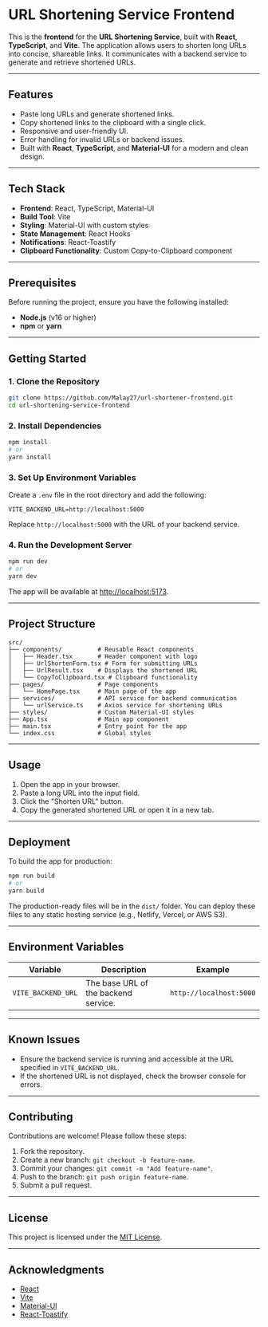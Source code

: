 # URL Shortening Service Frontend

This is the **frontend** for the **URL Shortening Service**, built with **React**, **TypeScript**, and **Vite**. The application allows users to shorten long URLs into concise, shareable links. It communicates with a backend service to generate and retrieve shortened URLs.

---

## Features

- Paste long URLs and generate shortened links.
- Copy shortened links to the clipboard with a single click.
- Responsive and user-friendly UI.
- Error handling for invalid URLs or backend issues.
- Built with **React**, **TypeScript**, and **Material-UI** for a modern and clean design.

---

## Tech Stack

- **Frontend**: React, TypeScript, Material-UI
- **Build Tool**: Vite
- **Styling**: Material-UI with custom styles
- **State Management**: React Hooks
- **Notifications**: React-Toastify
- **Clipboard Functionality**: Custom Copy-to-Clipboard component

---

## Prerequisites

Before running the project, ensure you have the following installed:

- **Node.js** (v16 or higher)
- **npm** or **yarn**

---

## Getting Started

### 1. Clone the Repository

```bash
git clone https://github.com/Malay27/url-shortener-frontend.git
cd url-shortening-service-frontend
```

### 2. Install Dependencies

```bash
npm install
# or
yarn install
```

### 3. Set Up Environment Variables

Create a `.env` file in the root directory and add the following:

```env
VITE_BACKEND_URL=http://localhost:5000
```

Replace `http://localhost:5000` with the URL of your backend service.

### 4. Run the Development Server

```bash
npm run dev
# or
yarn dev
```

The app will be available at [http://localhost:5173](http://localhost:5173).

---

## Project Structure

```
src/
├── components/          # Reusable React components
│   ├── Header.tsx       # Header component with logo
│   ├── UrlShortenForm.tsx # Form for submitting URLs
│   ├── UrlResult.tsx    # Displays the shortened URL
│   └── CopyToClipboard.tsx # Clipboard functionality
├── pages/               # Page components
│   └── HomePage.tsx     # Main page of the app
├── services/            # API service for backend communication
│   └── urlService.ts    # Axios service for shortening URLs
├── styles/              # Custom Material-UI styles
├── App.tsx              # Main app component
├── main.tsx             # Entry point for the app
└── index.css            # Global styles
```

---

## Usage

1. Open the app in your browser.
2. Paste a long URL into the input field.
3. Click the "Shorten URL" button.
4. Copy the generated shortened URL or open it in a new tab.

---

## Deployment

To build the app for production:

```bash
npm run build
# or
yarn build
```

The production-ready files will be in the `dist/` folder. You can deploy these files to any static hosting service (e.g., Netlify, Vercel, or AWS S3).

---

## Environment Variables

| Variable          | Description                          | Example                  |
|--------------------|--------------------------------------|--------------------------|
| `VITE_BACKEND_URL` | The base URL of the backend service. | `http://localhost:5000` |

---

## Known Issues

- Ensure the backend service is running and accessible at the URL specified in `VITE_BACKEND_URL`.
- If the shortened URL is not displayed, check the browser console for errors.

---

## Contributing

Contributions are welcome! Please follow these steps:

1. Fork the repository.
2. Create a new branch: `git checkout -b feature-name`.
3. Commit your changes: `git commit -m "Add feature-name"`.
4. Push to the branch: `git push origin feature-name`.
5. Submit a pull request.

---

## License

This project is licensed under the [MIT License](LICENSE).

---

## Acknowledgments

- [React](https://reactjs.org/)
- [Vite](https://vitejs.dev/)
- [Material-UI](https://mui.com/)
- [React-Toastify](https://fkhadra.github.io/react-toastify/)